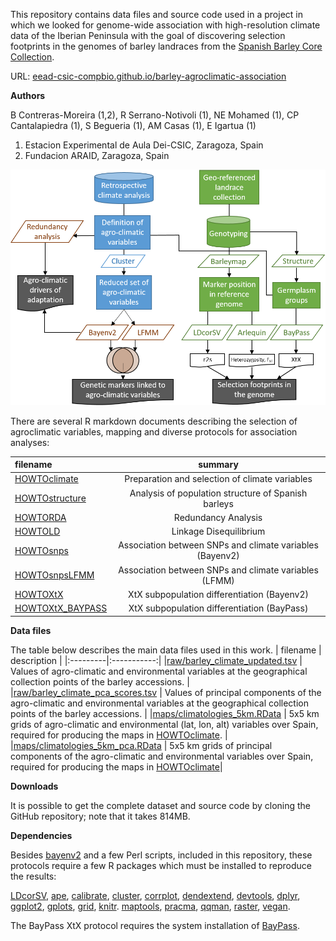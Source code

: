 This repository contains data files and source code used in a project in which we looked for 
genome-wide association with high-resolution climate data of the Iberian Peninsula with the 
goal of discovering selection footprints in the genomes of barley landraces from the
[Spanish Barley Core Collection](http://www.eead.csic.es/barley/index.php?lng=1).

URL: [eead-csic-compbio.github.io/barley-agroclimatic-association](https://eead-csic-compbio.github.io/barley-agroclimatic-association)

**Authors**

B Contreras-Moreira (1,2), R Serrano-Notivoli (1), NE Mohamed (1), CP Cantalapiedra (1), S Begueria (1), AM Casas (1), E Igartua (1)

1. Estacion Experimental de Aula Dei-CSIC, Zaragoza, Spain
2. Fundacion ARAID, Zaragoza, Spain

![**Legend.** Flowchart of the analyses carried out in this work.](./flowchart.png)

There are several R markdown documents describing the selection of agroclimatic variables, 
mapping and diverse protocols for association analyses:

| filename | summary | 
|:---------|:--------:|
|[HOWTOclimate](./HOWTOclimate.html)| Preparation and selection of climate variables |
|[HOWTOstructure](./HOWTOstructure.html)| Analysis of population structure of Spanish barleys |
|[HOWTORDA](./HOWTORDA.html)| Redundancy Analysis |
|[HOWTOLD](./HOWTOLD.html)| Linkage Disequilibrium |
|[HOWTOsnps](./HOWTOsnps.html)| Association between SNPs and climate variables (Bayenv2) |
|[HOWTOsnpsLFMM](./HOWTOsnpsLFMM.html)| Association between SNPs and climate variables (LFMM) |
|[HOWTOXtX](./HOWTOXtX.html)| XtX subpopulation differentiation (Bayenv2) |
|[HOWTOXtX_BAYPASS](./HOWTOXtX_BAYPASS.html)| XtX subpopulation differentiation (BayPass) |

<!--|[HOWTOmaps.md](./HOWTOmaps.md)| Iberian maps of SNPs significantly associated to climate variables, saved in [maps/plots](./maps/plots) | -->

**Data files**

The table below describes the main data files used in this work. 
| filename | description |
|:---------|:-----------:|
|[raw/barley_climate_updated.tsv](./raw/barley_climate_updated.tsv) | Values of agro-climatic and environmental variables at the geographical collection points of the barley accessions. |
|[raw/barley_climate_pca_scores.tsv](./raw/barley_climate_pca_scores.tsv) | Values of principal components of the agro-climatic and environmental variables at the geographical collection points of the barley accessions. |
|[maps/climatologies_5km.RData](./maps/climatologies_5km.RData) | 5x5 km grids of agro-climatic and environmental (lat, lon, alt) variables over Spain, required for producing the maps in [HOWTOclimate](./HOWTOclimate.html). |
|[maps/climatologies_5km_pca.RData](./maps/climatologies_5km_pca.RData) | 5x5 km grids of principal components of the agro-climatic and environmental variables over Spain, required for producing the maps in [HOWTOclimate](./HOWTOclimate.html)| 

**Downloads**

It is possible to get the complete dataset and source code by cloning the GitHub repository; note that it takes 814MB. 


**Dependencies**

Besides [bayenv2](https://gcbias.org/bayenv) and a few Perl scripts, included in this repository,
these protocols require a few R packages which must be installed to reproduce the results:

[LDcorSV](https://cran.r-project.org/web/packages/LDcorSV/index.html),
[ape](https://cran.r-project.org/package=ape),
[calibrate](https://cran.r-project.org/package=calibrate),
[cluster](https://cran.r-project.org/package=cluster),
[corrplot](https://cran.r-project.org/package=corrplot),
[dendextend](https://cran.r-project.org/package=dendextend),
[devtools](https://cran.r-project.org/package=devtools),
[dplyr](https://cran.r-project.org/package=dplyr),
[ggplot2](https://cran.r-project.org/package=ggplot2),
[gplots](https://cran.r-project.org/package=gplots), 
[grid](https://cran.r-project.org/package=grid),
[knitr](https://cran.r-project.org/package=knitr). 
[maptools](https://cran.r-project.org/package=maptools),
[pracma](https://cran.r-project.org/package=pracma),
[qqman](https://cran.r-project.org/package=qqman),
[raster](https://cran.r-project.org/package=raster),
[vegan](https://cran.r-project.org/package=vegan).

The BayPass XtX protocol requires the system installation of [BayPass](http://www1.montpellier.inra.fr/CBGP/software/baypass).
